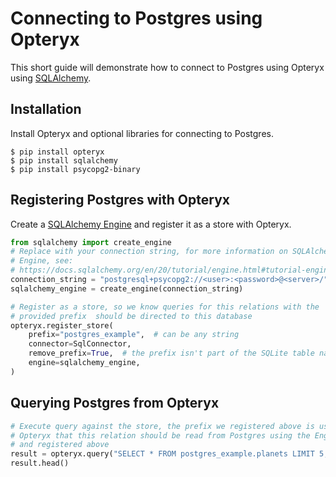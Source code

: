# Connecting to Postgres using Opteryx

This short guide will demonstrate how to connect to Postgres using Opteryx using [SQLAlchemy](https://www.sqlalchemy.org/).

## Installation

Install Opteryx and optional libraries for connecting to Postgres.

~~~console
$ pip install opteryx
$ pip install sqlalchemy
$ pip install psycopg2-binary
~~~

## Registering Postgres with Opteryx

Create a [SQLAlchemy Engine](https://docs.sqlalchemy.org/en/20/tutorial/engine.html#tutorial-engine) and register it as a store with Opteryx.

~~~python
from sqlalchemy import create_engine
# Replace with your connection string, for more information on SQLAlchemy
# Engine, see:
# https://docs.sqlalchemy.org/en/20/tutorial/engine.html#tutorial-engine
connection_string = "postgresql+psycopg2://<user>:<password>@<server>/"
sqlalchemy_engine = create_engine(connection_string)

# Register as a store, so we know queries for this relations with the
# provided prefix  should be directed to this database
opteryx.register_store(
    prefix="postgres_example",  # can be any string
    connector=SqlConnector,
    remove_prefix=True,  # the prefix isn't part of the SQLite table name
    engine=sqlalchemy_engine,
)
~~~

## Querying Postgres from Opteryx

~~~python
# Execute query against the store, the prefix we registered above is used to tell
# Opteryx that this relation should be read from Postgres using the Engine created
# and registered above
result = opteryx.query("SELECT * FROM postgres_example.planets LIMIT 5;")
result.head()
~~~